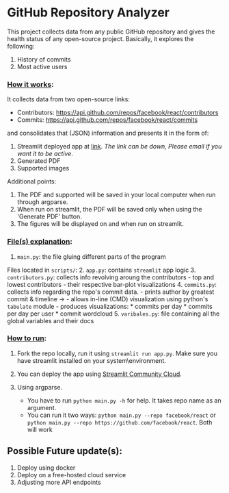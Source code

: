 # GitHub Repository Analyzer

This project collects data from any public GitHub repository and gives the health status of any open-source project. Basically, it explores the following:

1. History of commits
2. Most active users

### <u>How it works</u>:

It collects data from two open-source links:

- Contributors: https://api.github.com/repos/facebook/react/contributors
- Commits: https://api.github.com/repos/facebook/react/commits

and consolidates that (JSON) information and presents it in the form of:

1. Streamlit deployed app at [link](https://gh-app-repo-analyzer.streamlit.app/). *The link can be down, Please email if you want it to be active*.
2. Generated PDF
3. Supported images

Additional points:
1. The PDF and supported will be saved in your local computer when run through argparse.
2. When run on streamlit, the PDF will be saved only when using the 'Generate PDF' button.
3. The figures will be displayed on and when run on streamlit.

### <u>File(s) explanation</u>:

1. `main.py`: the file gluing different parts of the program

Files located in `scripts/`:
2. `app.py`: contains `streamlit` app logic
3. `contributors.py`: collects info revolving aroung the contributors
    - top and lowest contributors
    - their respective bar-plot visualizations
4. `commits.py`: collects info regarding the repo's commit data.
    - prints author by greatest commit & timeline →
    - allows in-line (CMD) visualization using python's `tabulate` module
    - produces visualizations:
        * commits per day
        * commits per day per user
        * commit wordcloud
5. `varibales.py`: file containing all the global variables and their docs

### <u>How to run</u>:

1. Fork the repo locally, run it using `streamlit run app.py`. Make sure you have streamlit installed on your system\environment.

2. You can deploy the app using [Streamlit Community Cloud](https://streamlit.io/cloud).

3. Using argparse.
    * You have to run `python main.py -h` for help. It takes repo name as an argument.
    * You can run it two ways: `python main.py --repo facebook/react` or `python main.py --repo https://github.com/facebook/react`. Both will work
## Possible Future update(s):

1. Deploy using docker
2. Deploy on a free-hosted cloud service
3. Adjusting more API endpoints